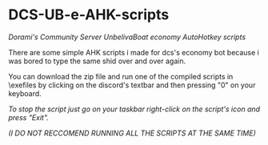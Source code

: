 # DCS-UB-e-AHK-scripts
*Dorami's Community Server UnbelivaBoat economy AutoHotkey scripts*

There are some simple AHK scripts i made for dcs's economy bot because i was bored to type the same shid over and over again.

You can download the zip file and run one of the compiled scripts in \exefiles by clicking on the discord's textbar and then pressing "0" on your keyboard.

*To stop the script just go on your taskbar right-click on the script's icon and press "Exit".*

*(I DO NOT RECCOMEND RUNNING ALL THE SCRIPTS AT THE SAME TIME)*

